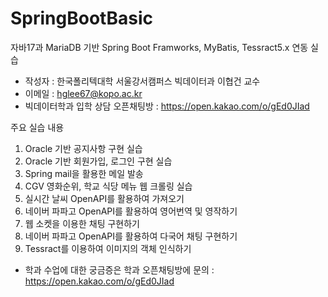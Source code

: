 # SpringBootBasic
자바17과 MariaDB 기반 Spring Boot Framworks, MyBatis, Tessract5.x 연동 실습

* 작성자 : 한국폴리텍대학 서울강서캠퍼스 빅데이터과 이협건 교수
* 이메일 : hglee67@kopo.ac.kr
* 빅데이터학과 입학 상담 오픈채팅방 : https://open.kakao.com/o/gEd0JIad

주요 실습 내용
1. Oracle 기반 공지사항 구현 실습
2. Oracle 기반 회원가입, 로그인 구현 실습
3. Spring mail을 활용한 메일 발송
4. CGV 영화순위, 학교 식당 메뉴 웹 크롤링 실습
5. 실시간 날씨 OpenAPI를 활용하여 가져오기
6. 네이버 파파고 OpenAPI를 활용하여 영어번역 및 영작하기
7. 웹 소켓을 이용한 채팅 구현하기
8. 네이버 파파고 OpenAPI를 활용하여 다국어 채팅 구현하기
9. Tessract를 이용하여 이미지의 객체 인식하기

* 학과 수업에 대한 궁금증은 학과 오픈채팅방에 문의 : https://open.kakao.com/o/gEd0JIad
